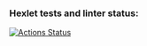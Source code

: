 ### Hexlet tests and linter status:
[![Actions Status](https://github.com/Stephan-js/frontend-project-12/actions/workflows/hexlet-check.yml/badge.svg)](https://github.com/Stephan-js/frontend-project-12/actions)